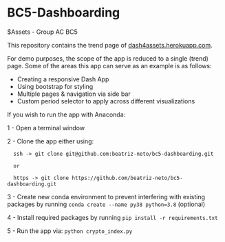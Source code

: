 # BC5-Dashboarding

 $Assets - Group AC BC5

This repository contains the trend page of [dash4assets.herokuapp.com](https://dash4assets.herokuapp.com).

For demo purposes, the scope of the app is reduced to a single (trend) page. Some of the areas this app can serve as an example is as follows:
* Creating a responsive Dash App
* Using bootstrap for styling
* Multiple pages & navigation via side bar
* Custom period selector to apply across different visualizations

If you wish to run the app with Anaconda:

1 - Open a terminal window

2 - Clone the app either using:

      ssh -> git clone git@github.com:beatriz-neto/bc5-dashboarding.git 
      
      or
      
      https -> git clone https://github.com/beatriz-neto/bc5-dashboarding.git
      
3 - Create new conda environment to prevent interfering with existing packages by running `conda create --name py38 python=3.8` (optional)

4 - Install required packages by running `pip install -r requirements.txt`

5 - Run the app via: `python crypto_index.py`
